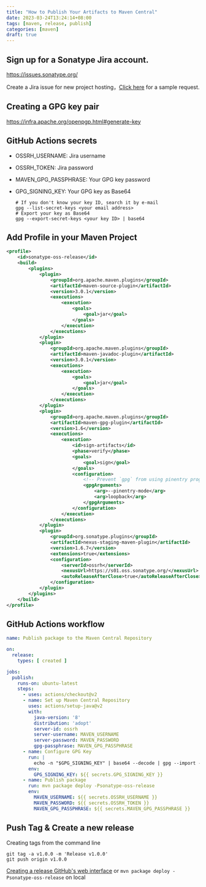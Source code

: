 ```yaml
---
title: "How to Publish Your Artifacts to Maven Central"
date: 2023-03-24T13:24:14+08:00
tags: [maven, release, publish]
categories: [maven]
draft: true
---
```


## Sign up for a Sonatype Jira account.

https://issues.sonatype.org/

Create a Jira issue for new project hosting，[Click here](https://issues.sonatype.org/browse/OSSRH-68657) for a sample
request.

## Creating a GPG key pair

https://infra.apache.org/openpgp.html#generate-key

## GitHub Actions secrets

* OSSRH_USERNAME: Jira username
* OSSRH_TOKEN: Jira password
* MAVEN_GPG_PASSPHRASE: Your GPG key password

* GPG_SIGNING_KEY: Your GPG key as Base64

  ```shell
  # If you don't know your key ID, search it by e-mail
  gpg --list-secret-keys <your email address>
  # Export your key as Base64
  gpg --export-secret-keys <your key ID> | base64
  ```

## Add Profile in your Maven Project

```xml
<profile>
    <id>sonatype-oss-release</id>
    <build>
        <plugins>
            <plugin>
                <groupId>org.apache.maven.plugins</groupId>
                <artifactId>maven-source-plugin</artifactId>
                <version>3.0.1</version>
                <executions>
                    <execution>
                        <goals>
                            <goal>jar</goal>
                        </goals>
                    </execution>
                </executions>
            </plugin>
            <plugin>
                <groupId>org.apache.maven.plugins</groupId>
                <artifactId>maven-javadoc-plugin</artifactId>
                <version>3.0.1</version>
                <executions>
                    <execution>
                        <goals>
                            <goal>jar</goal>
                        </goals>
                    </execution>
                </executions>
            </plugin>
            <plugin>
                <groupId>org.apache.maven.plugins</groupId>
                <artifactId>maven-gpg-plugin</artifactId>
                <version>1.6</version>
                <executions>
                    <execution>
                        <id>sign-artifacts</id>
                        <phase>verify</phase>
                        <goals>
                            <goal>sign</goal>
                        </goals>
                        <configuration>
                            <!-- Prevent `gpg` from using pinentry programs -->
                            <gpgArguments>
                                <arg>--pinentry-mode</arg>
                                <arg>loopback</arg>
                            </gpgArguments>
                        </configuration>
                    </execution>
                </executions>
            </plugin>
            <plugin>
                <groupId>org.sonatype.plugins</groupId>
                <artifactId>nexus-staging-maven-plugin</artifactId>
                <version>1.6.7</version>
                <extensions>true</extensions>
                <configuration>
                    <serverId>ossrh</serverId>
                    <nexusUrl>https://s01.oss.sonatype.org/</nexusUrl>
                    <autoReleaseAfterClose>true</autoReleaseAfterClose>
                </configuration>
            </plugin>
        </plugins>
    </build>
</profile>
```

## GitHub Actions workflow

```yaml
name: Publish package to the Maven Central Repository

on:
  release:
    types: [ created ]

jobs:
  publish:
    runs-on: ubuntu-latest
    steps:
      - uses: actions/checkout@v2
      - name: Set up Maven Central Repository
        uses: actions/setup-java@v2
        with:
          java-version: '8'
          distribution: 'adopt'
          server-id: ossrh
          server-username: MAVEN_USERNAME
          server-password: MAVEN_PASSWORD
          gpg-passphrase: MAVEN_GPG_PASSPHRASE
      - name: Configure GPG Key
        run: |
          echo -n "$GPG_SIGNING_KEY" | base64 --decode | gpg --import --no-tty --batch --yes
        env:
          GPG_SIGNING_KEY: ${{ secrets.GPG_SIGNING_KEY }}
      - name: Publish package
        run: mvn package deploy -Psonatype-oss-release
        env:
          MAVEN_USERNAME: ${{ secrets.OSSRH_USERNAME }}
          MAVEN_PASSWORD: ${{ secrets.OSSRH_TOKEN }}
          MAVEN_GPG_PASSPHRASE: ${{ secrets.MAVEN_GPG_PASSPHRASE }}
```

## Push Tag & Create a new release

Creating tags from the command line

```shell
git tag -a v1.0.0 -m 'Release v1.0.0'
git push origin v1.0.0
```


[Creating a release GitHub's web interface](https://docs.github.com/en/repositories/releasing-projects-on-github/managing-releases-in-a-repository) or `mvn package deploy -Psonatype-oss-release` on local


